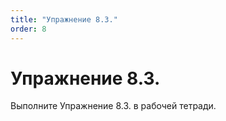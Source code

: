 ```yaml
---
title: "Упражнение 8.3."
order: 8
---
```


# Упражнение 8.3.

Выполните Упражнение 8.3. в рабочей тетради.